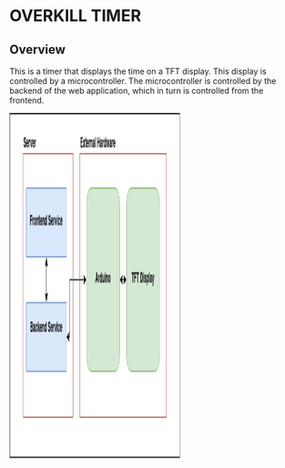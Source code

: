 # OVERKILL TIMER

## Overview

This is a timer that displays the time on a TFT display.
This display is controlled by a microcontroller.
The microcontroller is controlled by the backend of the
web application, which in turn is controlled from the frontend.

<img src="https://github.com/SAlberte/overkill-timer/blob/main/imgs/timer.png" width="300" height="608"/>
